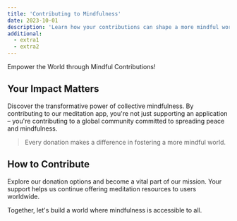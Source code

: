 ```yaml
---
title: 'Contributing to Mindfulness'
date: 2023-10-01
description: 'Learn how your contributions can shape a more mindful world through our meditation app.'
additional:
  - extra1
  - extra2
---
```


Empower the World through Mindful Contributions!

## Your Impact Matters

Discover the transformative power of collective mindfulness. By contributing to our meditation app, you're not just supporting an application – you're contributing to a global community committed to spreading peace and mindfulness.

> Every donation makes a difference in fostering a more mindful world.

## How to Contribute

Explore our donation options and become a vital part of our mission. Your support helps us continue offering meditation resources to users worldwide.

Together, let's build a world where mindfulness is accessible to all.
